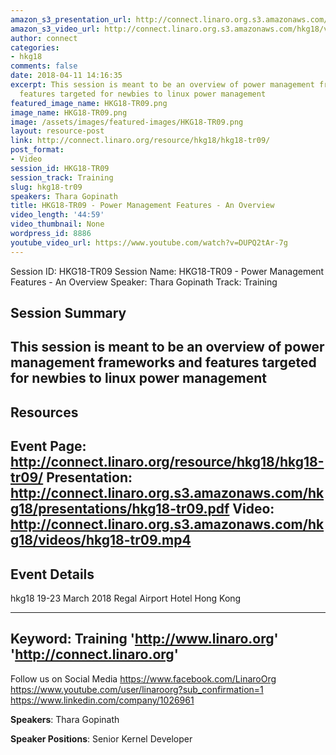 ```yaml
---
amazon_s3_presentation_url: http://connect.linaro.org.s3.amazonaws.com/hkg18/presentations/hkg18-tr09.pdf
amazon_s3_video_url: http://connect.linaro.org.s3.amazonaws.com/hkg18/videos/hkg18-tr09.mp4
author: connect
categories:
- hkg18
comments: false
date: 2018-04-11 14:16:35
excerpt: This session is meant to be an overview of power management frameworks and
  features targeted for newbies to linux power management
featured_image_name: HKG18-TR09.png
image_name: HKG18-TR09.png
image: /assets/images/featured-images/HKG18-TR09.png
layout: resource-post
link: http://connect.linaro.org/resource/hkg18/hkg18-tr09/
post_format:
- Video
session_id: HKG18-TR09
session_track: Training
slug: hkg18-tr09
speakers: Thara Gopinath
title: HKG18-TR09 - Power Management Features - An Overview
video_length: '44:59'
video_thumbnail: None
wordpress_id: 8886
youtube_video_url: https://www.youtube.com/watch?v=DUPQ2tAr-7g
---
```


Session ID: HKG18-TR09
Session Name: HKG18-TR09 - Power Management Features - An Overview
Speaker: Thara Gopinath
Track: Training


## Session Summary
This session is meant to be an overview of power management frameworks and features targeted for newbies to linux power management
---------------------------------------------------
## Resources
Event Page: http://connect.linaro.org/resource/hkg18/hkg18-tr09/
Presentation: http://connect.linaro.org.s3.amazonaws.com/hkg18/presentations/hkg18-tr09.pdf
Video: http://connect.linaro.org.s3.amazonaws.com/hkg18/videos/hkg18-tr09.mp4
 ---------------------------------------------------
## Event Details
hkg18
19-23 March 2018
Regal Airport Hotel Hong Kong

---------------------------------------------------
Keyword: Training
'http://www.linaro.org'
'http://connect.linaro.org'
---------------------------------------------------
Follow us on Social Media
https://www.facebook.com/LinaroOrg
https://www.youtube.com/user/linaroorg?sub_confirmation=1
https://www.linkedin.com/company/1026961

**Speakers**: Thara Gopinath

**Speaker Positions**: Senior Kernel Developer
